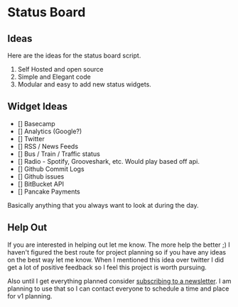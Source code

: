 # Status Board

## Ideas

Here are the ideas for the status board script.

1. Self Hosted and open source
2. Simple and Elegant code
3. Modular and easy to add new status widgets.

## Widget Ideas

* [] Basecamp
* [] Analytics (Google?)
* [] Twitter
* [] RSS / News Feeds
* [] Bus / Train / Traffic status
* [] Radio - Spotify, Grooveshark, etc. Would play based off api.
* [] Github Commit Logs
* [] Github issues
* [] BitBucket API
* [] Pancake Payments

Basically anything that you always want to look at during the day.

## Help Out

If you are interested in helping out let me know. The more help the better ;) I haven't figured the best route for
project planning so if you have any ideas on the best way let me know. When I mentioned this idea over twitter I did
get a lot of positive feedback so I feel this project is worth pursuing.

Also until I get everything planned consider [subscribing to a newsletter](http://eepurl.com/hzTZE). I am planning to
use that so I can contact everyone to schedule a time and place for v1 planning.
